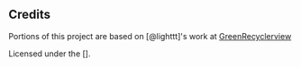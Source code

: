 ## Credits

Portions of this project are based on [@lighttt]'s work at [GreenRecyclerview](https://github.com/lighttt/GreenRecyclerview)

Licensed under the [].

